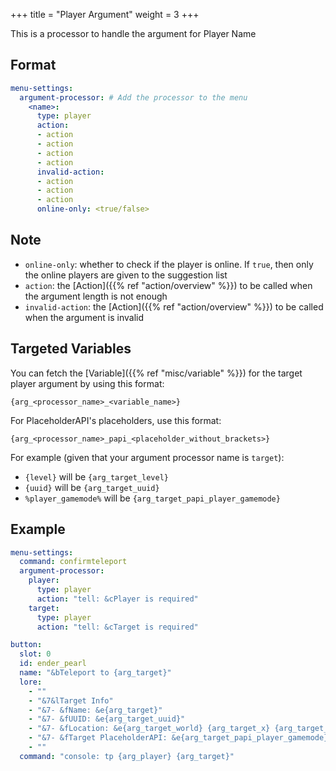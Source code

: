+++
title = "Player Argument"
weight = 3
+++

This is a processor to handle the argument for Player Name

## Format

```yaml
menu-settings:
  argument-processor: # Add the processor to the menu
    <name>:
      type: player
      action:
      - action
      - action
      - action
      - action
      invalid-action:
      - action
      - action
      - action
      online-only: <true/false>
```

## Note

* `online-only`: whether to check if the player is online. If `true`, then only the online players are given to the suggestion list
* `action`: the [Action]({{% ref "action/overview" %}}) to be called when the argument length is not enough
* `invalid-action`: the [Action]({{% ref "action/overview" %}}) to be called when the argument is invalid

## Targeted Variables

You can fetch the [Variable]({{% ref "misc/variable" %}}) for the target player argument by using this format:
```
{arg_<processor_name>_<variable_name>}
```
For PlaceholderAPI's placeholders, use this format:
```
{arg_<processor_name>_papi_<placeholder_without_brackets>}
```
For example (given that your argument processor name is `target`):
- `{level}` will be `{arg_target_level}`
- `{uuid}` will be `{arg_target_uuid}`
- `%player_gamemode%` will be `{arg_target_papi_player_gamemode}`

## Example

```yaml
menu-settings:
  command: confirmteleport
  argument-processor:
    player:
      type: player
      action: "tell: &cPlayer is required"
    target:
      type: player
      action: "tell: &cTarget is required"

button:
  slot: 0
  id: ender_pearl
  name: "&bTeleport to {arg_target}"
  lore:
    - ""
    - "&7&lTarget Info"
    - "&7- &fName: &e{arg_target}"
    - "&7- &fUUID: &e{arg_target_uuid}"
    - "&7- &fLocation: &e{arg_target_world} {arg_target_x} {arg_target_y} {arg_target_z}"
    - "&7- &fTarget PlaceholderAPI: &e{arg_target_papi_player_gamemode}"
    - ""
  command: "console: tp {arg_player} {arg_target}"
```
